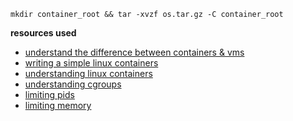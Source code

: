 ```
mkdir container_root && tar -xvzf os.tar.gz -C container_root
```


**resources used**

- [understand the difference between containers & vms](https://www.youtube.com/watch?v=0qotVMX-J5s)
- [writing a simple linux containers](https://www.youtube.com/watch?v=8fi7usylodc)
- [understanding linux containers](https://www.redhat.com/en/topics/containers/whats-a-linux-container)
- [understanding cgroups](https://man7.org/linux/man-pages/man7/cgroups.7.html)
- [limiting pids](https://www.kernel.org/doc/Documentation/cgroup-v1/pids.txt)
- [limiting memory](https://www.kernel.org/doc/Documentation/cgroup-v1/pids.txt)